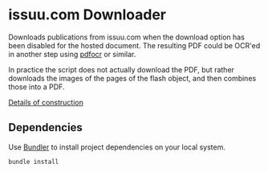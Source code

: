 # issuu.com Downloader

Downloads publications from issuu.com when the download option has been disabled for the hosted document. The resulting PDF could be OCR'ed in another step using [pdfocr](https://github.com/gkovacs/pdfocr/) or similar.

In practice the script does not actually download the PDF, but rather downloads the images of the pages of the flash object, and then combines those into a PDF.

[Details of construction](http://pietropassarelli.com/issuu.html)

## Dependencies

Use [Bundler](https://bundler.io/) to install project dependencies on your local system.

```sh
bundle install
```
